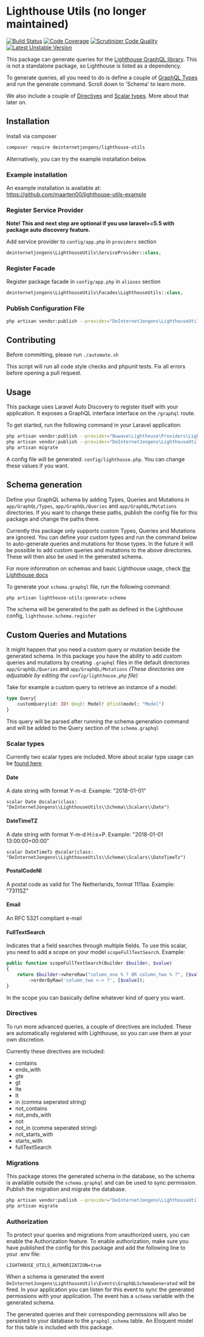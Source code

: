 # Lighthouse Utils (no longer maintained)
[![Build Status](https://travis-ci.org/deInternetJongens/Lighthouse-Utils.svg?branch=develop)](https://travis-ci.org/deInternetJongens/Lighthouse-Utils)
[![Code Coverage](https://codecov.io/gh/deInternetJongens/Lighthouse-Utils/branch/develop/graph/badge.svg)](https://codecov.io/gh/deInternetJongens/Lighthouse-Utils)
[![Scrutinizer Code Quality](https://scrutinizer-ci.com/g/deInternetJongens/Lighthouse-Utils/badges/quality-score.png?b=develop)](https://scrutinizer-ci.com/g/deInternetJongens/Lighthouse-Utils/?branch=develop)
[![Latest Unstable Version](https://poser.pugx.org/deinternetjongens/lighthouse-utils/v/unstable)](https://packagist.org/packages/deinternetjongens/lighthouse-utils)

This package can generate queries for the [Lighthouse GraphQL library](https://github.com/nuwave/lighthouse).
This is not a standalone package, so Lighthouse is listed as a dependency.

To generate queries, all you need to do is define a couple of [GraphQL Types](https://lighthouse-php.netlify.com/docs/schema.html) and run the generate command. 
Scroll down to 'Schema' to learn more.  

We also include a couple of [Directives](https://lighthouse-php.netlify.com/docs/directives-queries.html) and [Scalar types](https://lighthouse-php.netlify.com/docs/schema.html).
More about that later on.

## Installation

Install via composer
```bash
composer require deinternetjongens/lighthouse-utils
```
Alternatively, you can try the example installation below.

### Example installation

An example installation is available at: https://github.com/maarten00/lighthouse-utils-example

### Register Service Provider

**Note! This and next step are optional if you use laravel>=5.5 with package
auto discovery feature.**

Add service provider to `config/app.php` in `providers` section
```php
deinternetjongens\LighthouseUtils\ServiceProvider::class,
```

### Register Facade

Register package facade in `config/app.php` in `aliases` section
```php
deinternetjongens\LighthouseUtils\Facades\LighthouseUtils::class,
```

### Publish Configuration File

```bash
php artisan vendor:publish --provider="DeInternetJongens\LighthouseUtils\ServiceProvider" --tag="config"
``` 

## Contributing

Before committing, please run 
`./automate.sh`

This script will run all code style checks and phpunit tests. Fix all errors before opening a pull request.

## Usage

This package uses Laravel Auto Discovery to register itself with your application. 
It exposes a GraphQL interface interface on the `/graphql` route.

To get started, run the following command in your Laravel application:
```bash
php artisan vendor:publish --provider="Nuwave\Lighthouse\Providers\LighthouseServiceProvider"
php artisan vendor:publish --provider="DeInternetJongens\LighthouseUtils\ServiceProvider" --tag="migrations"
php artisan migrate
```
A config file will be generated: `config/lighthouse.php`. You can change these values if you want.  

## Schema generation

Define your GraphQL schema by adding Types, Queries and Mutations in `app/GraphQL/Types`, `app/GraphQL/Queries` and `app/GraphQL/Mutations` directories.
If you want to change these paths, publish the config file for this package and change the paths there.

Currently this package only supports custom Types, Queries and Mutations are ignored. 
You can define your custom types and run the command below to auto-generate queries and mutations for those types.
In the future it will be possible to add custom queries and mutations to the above directories. These will then also be used in the generated schema. 

For more information on schemas and basic Lighthouse usage, check [the Lighthouse docs](https://lighthouse-php.netlify.com/)

To generate your `schema.graphql` file, run the following command:

```bash
php artisan lighthouse-utils:generate-schema
```
The schema will be generated to the path as defined in the Lighthouse config, `lighthouse.schema.register`

## Custom Queries and Mutations

It might happen that you need a custom query or mutation beside the generated schema. In this package you have the ability to add custom queries and mutations by creating `.graphql` files in the default directories
`app/GraphQL/Queries` and `app/GraphQL/Mutations` *(These directories are adjustable by editing the `config/lighthouse.php` file)* 

Take for example a custom query to retrieve an instance of a model:
```graphql
type Query{
    customQuery(id: ID! @eq): Model! @find(model: "Model")
}
```

This query will be parsed after running the schema generation command and will be added to the Query section of the `schema.graphql`

### Scalar types

Currently two scalar types are included. More about scalar type usage can be [found here](https://lighthouse-php.netlify.com/docs/schema-scalars.html).

#### Date

A date string with format Y-m-d. Example: "2018-01-01"

`scalar Date @scalar(class: "DeInternetJongens\\LighthouseUtils\\Schema\\Scalars\\Date")`

#### DateTimeTZ

A date string with format Y-m-d H:i:s+P. Example: "2018-01-01 13:00:00+00:00"

`scalar DateTimeTz @scalar(class: "DeInternetJongens\\LighthouseUtils\\Schema\\Scalars\\DateTimeTz")`

#### PostalCodeNl

A postal code as valid for The Netherlands, format 1111aa. Example: "7311SZ"

#### Email

An RFC 5321 compliant e-mail

#### FullTextSearch

Indicates that a field searches through multiple fields.
To use this scalar, you need to add a scope on your model `scopeFullTextSearch`. Example: 
```php
public function scopeFullTextSearch(Builder $builder, $value)
{
    return $builder->whereRaw("column_one % ? OR column_two % ?", [$value, $value])
        ->orderByRaw('column_two <-> ?', [$value]);
}
```

In the scope you can basically define whatever kind of query you want.

### Directives

To run more advanced queries, a couple of directives are included. 
These are automatically registered with Lighthouse, so you can use them at your own discretion.

Currently these directives are included:

- contains
- ends_with
- gte
- gt
- lte
- lt
- in (comma seperated string)
- not_contains
- not_ends_with
- not
- not_in (comma seperated string)
- not_starts_with
- starts_with
- fullTextSearch

### Migrations

This package stores the generated schema in the database, so the schema is available outside the `schema.graphql` and can be used to sync permission.
Publish the migration and migrate the database.

```bash
php artisan vendor:publish --provider="DeInternetJongens\LighthouseUtils\ServiceProvider" --tag="migrations"
php artisan migrate
```


### Authorization

To protect your queries and migrations from unauthorized users, you can enable the Authorization feature.
To enable authorization, make sure you have published the config for this package and add the following line to your .env file:

`LIGHTHOUSE_UTILS_AUTHORIZATION=true`

When a schema is generated the event `DeInternetJongens\LighthouseUtils\Events\GraphQLSchemaGenerated` will be fired.
In your application you can listen for this event to sync the generated permissions with your application.
The event has a `schema` variable with the generated schema.

The generated queries and their corresponding permissions will also be persisted to your database to the `graphql_schema` table. 
An Eloquent model for this table is included with this package.
